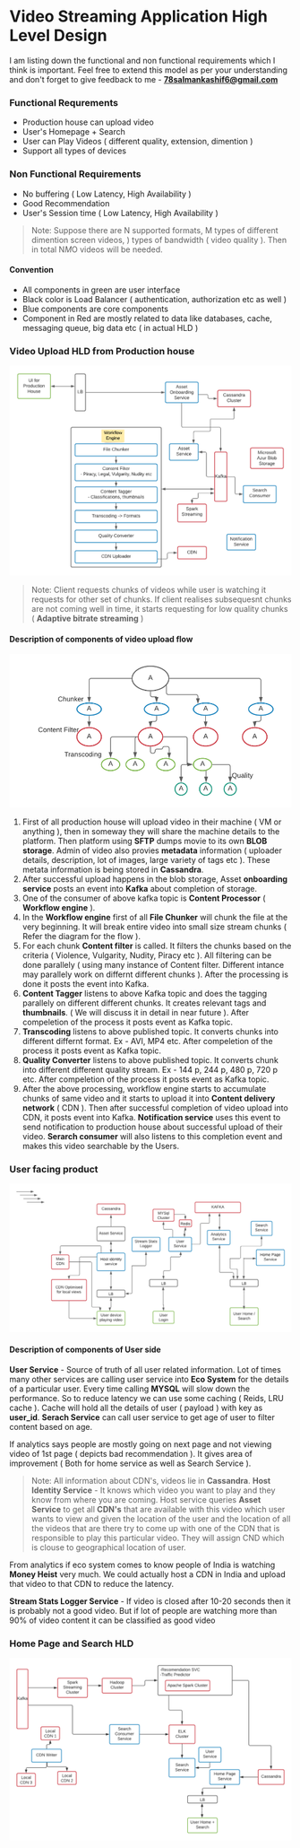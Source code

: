 # Video Streaming Application High Level Design

I am listing down the functional and non functional requirements which I think is important. Feel free to extend this model as per your understanding and don't forget to give feedback to me - **78salmankashif6@gmail.com**

### Functional Requrements

- Production house can upload video
- User's Homepage + Search
- User can Play Videos ( different quality, extension, dimention )
- Support all types of devices

### Non Functional Requirements

- No buffering ( Low Latency, High Availability )
- Good Recommendation
- User's Session time ( Low Latency, High Availability )

> Note: Suppose there are N supported formats, M types of different dimention screen videos, ) types of bandwidth ( video quality ). Then in total N*M*O videos will be needed.

#### Convention

- All components in green are user interface
- Black color is Load Balancer ( authentication, authorization etc as well )
- Blue components are core components
- Component in Red are mostly related to data like databases, cache, messaging queue, big data etc ( in actual HLD )

### Video Upload HLD from Production house

![plot](./diagrams/production_house.png)

> Note: Client requests chunks of videos while user is watching it requests for other set of chunks. If client realises subsequesnt chunks are not coming well in time, it starts requesting for low quality chunks ( **Adaptive bitrate streaming** )

#### Description of components of video upload flow

![plot](./diagrams/workflow.png)

1. First of all production house will upload video in their machine ( VM or anything ), then in someway they will share the machine details to the platform. Then platform using **SFTP** dumps movie to its own **BLOB storage**. Admin of video also provies **metadata** information ( uploader details, description, lot of images, large variety of tags etc ). These metata information is being stored in **Cassandra**.
2. After successful upload happens in the blob storage, Asset **onboarding service**
   posts an event into **Kafka** about completion of storage.
3. One of the consumer of above kafka topic is **Content Processor** ( **Workflow engine** ).
4. In the **Workflow engine** first of all **File Chunker** will chunk the file at the very beginning. It will break entire video into small size stream chunks ( Refer the diagram for the flow ).
5. For each chunk **Content filter** is called. It filters the chunks based on the criteria ( Violence, Vulgarity, Nudity, Piracy etc ). All filtering can be done parallely ( using many instance of Content filter. Different intance may parallely work on differnt different chunks ). After the processing is done it posts the event into Kafka.
6. **Content Tagger** listens to above Kafka topic and does the tagging parallely on different different chunks. It creates relevant tags and **thumbnails**. ( We will discuss it in detail in near future ). After compeletion of the process it posts event as Kafka topic.
7. **Transcoding** listens to above published topic. It converts chunks into different differnt format. Ex - AVI, MP4 etc. After compeletion of the process it posts event as Kafka topic.
8. **Quality Converter** listens to above published topic. It converts chunk into different different quality stream. Ex - 144 p, 244 p, 480 p, 720 p etc. After compeletion of the process it posts event as Kafka topic.
9. After the above processing, workflow engine starts to accumulate chunks of same video and it starts to upload it into **Content delivery network** ( CDN ). Then after successful completion of video upload into CDN, it posts event into Kafka. **Notification service** uses this event to send notification to production house about successful upload of their video. **Serarch consumer** will also listens to this completion event and makes this video searchable by the Users.

### User facing product

![plot](./diagrams/user_side.png)

#### Description of components of User side

**User Service** - Source of truth of all user related information. Lot of times many other services are calling user service into **Eco System** for the details of a particular user. Every time calling **MYSQL** will slow down the performance. So to reduce latency we can use some caching ( Reids, LRU cache ). Cache will hold all the details of user ( payload ) with key as **user_id**. **Serach Service** can call user service to get age of user to filter content based on age.

If analytics says people are mostly going on next page and not viewing video of 1st page ( depicts bad recommendation ). It gives area of improvement ( Both for home service as well as Search Service ).

> Note: All information about CDN's, videos lie in **Cassandra**.
> **Host Identity Service** - It knows which video you want to play and they know from where you are coming.
> Host service queries **Asset Service** to get all **CDN's** that are available with this video which user wants to view and given the location of the user and the location of all the videos that are there try to come up with one of the CDN that is responsible to play this particular video. They will assign CND which is clouse to geographical location of user.

From analytics if eco system comes to know people of India is watching **Money Heist** very much. We could actually host a CDN in India and upload that video to that CDN to reduce the latency.

**Stream Stats Logger Service** - If video is closed after 10-20 seconds then it is probably not a good video. But if lot of people are watching more than 90% of video content it can be classified as good video

### Home Page and Search HLD

![plot](./diagrams/Home_Search.png)
